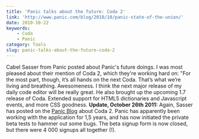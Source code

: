 ```yaml
---
title: 'Panic talks about the future: Coda 2'
link: 'http://www.panic.com/blog/2010/10/panic-state-of-the-union/'
date: 2010-10-22
keywords:
    - Coda
    - Panic
category: Tools
slug: panic-talks-about-the-future-coda-2
---
```


Cabel Sasser from Panic posted about Panic's future doings. I was most pleased about their mention of Coda 2, which they're working hard on: "For the most part, though, it’s all hands on the next Coda. That’s what we’re living and breathing. Awesomeness. I think the next major release of my daily code editor will be really great. He also brought up the upcoming 1.7 release of Coda. Extended support for HTML5 dictionaries and Javascript events, and more CSS goodness. **Update, October 26th 2011:** Again, Sasser has posted on the [Panic Blog](http://www.panic.com/blog/2011/10/panic-state-of-the-union-11/) about Coda 2. Panic has apparently been working with the application for 1,5 years, and has now initiated the private beta tests to hammer out some bugs. The beta signup form is now closed, but there were 4 000 signups all together (!).

